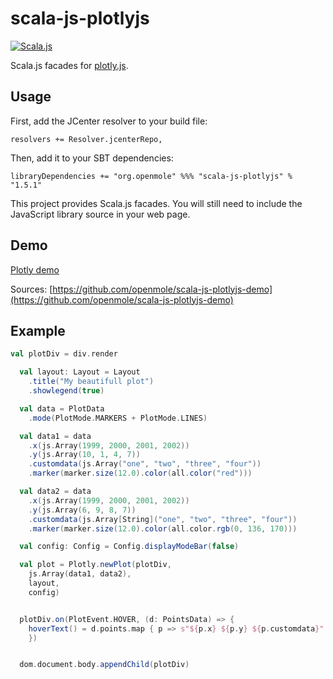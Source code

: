 scala-js-plotlyjs
===============

[![Scala.js](https://www.scala-js.org/assets/badges/scalajs-1.0.0.svg)](https://www.scala-js.org/)

Scala.js facades for [plotly.js](https://plot.ly/javascript/).

Usage
-----

First, add the JCenter resolver to your build file:
 
```
resolvers += Resolver.jcenterRepo,
```

Then, add it to your SBT dependencies:

```
libraryDependencies += "org.openmole" %%% "scala-js-plotlyjs" % "1.5.1"
```

This project provides Scala.js facades. You will still need to include the JavaScript library source in your web page.

Demo
------
[Plotly demo](https://web.openmole.org/leclaire/plotly-demo.html)

Sources: [https://github.com/openmole/scala-js-plotlyjs-demo](https://github.com/openmole/scala-js-plotlyjs-demo) 

Example
-------
```scala
val plotDiv = div.render

  val layout: Layout = Layout
    .title("My beautifull plot")
    .showlegend(true)

  val data = PlotData
    .mode(PlotMode.MARKERS + PlotMode.LINES)

  val data1 = data
    .x(js.Array(1999, 2000, 2001, 2002))
    .y(js.Array(10, 1, 4, 7))
    .customdata(js.Array("one", "two", "three", "four"))
    .marker(marker.size(12.0).color(all.color("red")))

  val data2 = data
    .x(js.Array(1999, 2000, 2001, 2002))
    .y(js.Array(6, 9, 8, 7))
    .customdata(js.Array[String]("one", "two", "three", "four"))
    .marker(marker.size(12.0).color(all.color.rgb(0, 136, 170)))

  val config: Config = Config.displayModeBar(false)

  val plot = Plotly.newPlot(plotDiv,
    js.Array(data1, data2),
    layout,
    config)


  plotDiv.on(PlotEvent.HOVER, (d: PointsData) => {
    hoverText() = d.points.map { p => s"${p.x} ${p.y} ${p.customdata}" }.mkString(" and ")
    })


  dom.document.body.appendChild(plotDiv)
```
